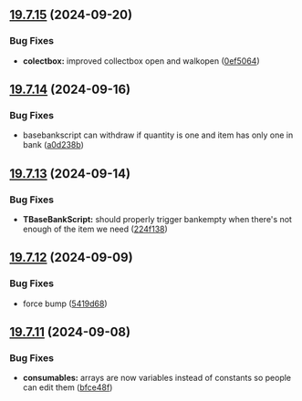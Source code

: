 ## [19.7.15](https://github.com/Torwent/WaspLib/compare/v19.7.14...v19.7.15) (2024-09-20)


### Bug Fixes

* **colectbox:** improved collectbox open and walkopen ([0ef5064](https://github.com/Torwent/WaspLib/commit/0ef50643d65de9ba71136a43a0aefb5a49c1e9e1))



## [19.7.14](https://github.com/Torwent/WaspLib/compare/v19.7.13...v19.7.14) (2024-09-16)


### Bug Fixes

* basebankscript can withdraw if quantity is one and item has only one in bank ([a0d238b](https://github.com/Torwent/WaspLib/commit/a0d238b7166728a8122cf1156b1c61ec39aa8597))



## [19.7.13](https://github.com/Torwent/WaspLib/compare/v19.7.12...v19.7.13) (2024-09-14)


### Bug Fixes

* **TBaseBankScript:** should properly trigger bankempty when there's not enough of the item we need ([224f138](https://github.com/Torwent/WaspLib/commit/224f138ac02ad035905c57c594aa647a4108abb8))



## [19.7.12](https://github.com/Torwent/WaspLib/compare/v19.7.11...v19.7.12) (2024-09-09)


### Bug Fixes

* force bump ([5419d68](https://github.com/Torwent/WaspLib/commit/5419d68b9afae34f6d3fe55459daa860deeee4f7))



## [19.7.11](https://github.com/Torwent/WaspLib/compare/v19.7.10...v19.7.11) (2024-09-08)


### Bug Fixes

* **consumables:** arrays are now variables instead of constants so people can edit them ([bfce48f](https://github.com/Torwent/WaspLib/commit/bfce48fec788ec19107f0eae64f92acb6e59a5d3))



